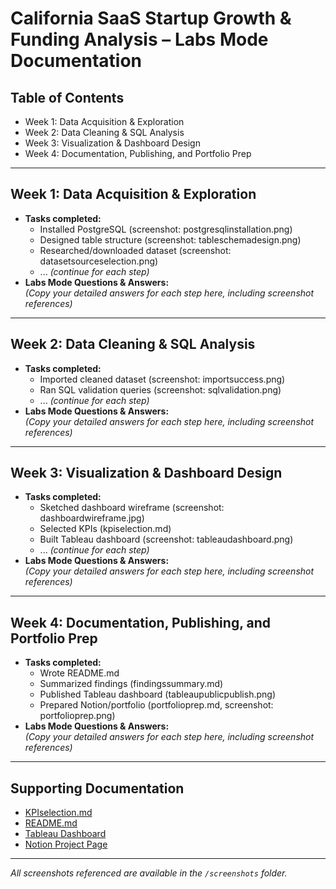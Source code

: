 # California SaaS Startup Growth & Funding Analysis – Labs Mode Documentation

## Table of Contents
- Week 1: Data Acquisition & Exploration
- Week 2: Data Cleaning & SQL Analysis
- Week 3: Visualization & Dashboard Design
- Week 4: Documentation, Publishing, and Portfolio Prep

---

## Week 1: Data Acquisition & Exploration
- **Tasks completed:**  
  - Installed PostgreSQL (screenshot: postgresqlinstallation.png)
  - Designed table structure (screenshot: tableschemadesign.png)
  - Researched/downloaded dataset (screenshot: datasetsourceselection.png)
  - ... *(continue for each step)*
- **Labs Mode Questions & Answers:**  
  *(Copy your detailed answers for each step here, including screenshot references)*

---

## Week 2: Data Cleaning & SQL Analysis
- **Tasks completed:**  
  - Imported cleaned dataset (screenshot: importsuccess.png)
  - Ran SQL validation queries (screenshot: sqlvalidation.png)
  - ... *(continue for each step)*
- **Labs Mode Questions & Answers:**  
  *(Copy your detailed answers for each step here, including screenshot references)*

---

## Week 3: Visualization & Dashboard Design
- **Tasks completed:**  
  - Sketched dashboard wireframe (screenshot: dashboardwireframe.jpg)
  - Selected KPIs (kpiselection.md)
  - Built Tableau dashboard (screenshot: tableaudashboard.png)
  - ... *(continue for each step)*
- **Labs Mode Questions & Answers:**  
  *(Copy your detailed answers for each step here, including screenshot references)*

---

## Week 4: Documentation, Publishing, and Portfolio Prep
- **Tasks completed:**  
  - Wrote README.md
  - Summarized findings (findingssummary.md)
  - Published Tableau dashboard (tableaupublicpublish.png)
  - Prepared Notion/portfolio (portfolioprep.md, screenshot: portfolioprep.png)
- **Labs Mode Questions & Answers:**  
  *(Copy your detailed answers for each step here, including screenshot references)*

---

## Supporting Documentation
- [KPIselection.md](src/KPIselection.md)
- [README.md](README.md)
- [Tableau Dashboard](https://public.tableau.com/app/profile/farooq.syed6811/viz/CaliforniaSaaSStartupGrowthFundingAnalysis/CaliforniaSaaSStartupGrowthFundingAnalysis)
- [Notion Project Page](https://www.notion.so/California-SaaS-Startup-Growth-Funding-Analysis-220cff0b4864800a8fd6fa3315c357ab)

---

*All screenshots referenced are available in the `/screenshots` folder.*
